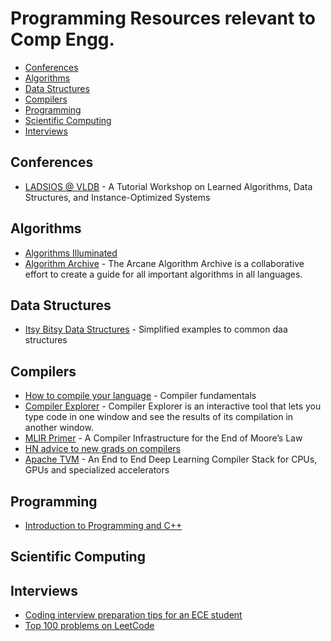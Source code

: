 # Programming Resources relevant to Comp Engg.

- [Conferences](#conferences)
- [Algorithms](#algorithms)
- [Data Structures](#data-structures)
- [Compilers](#compilers)
- [Programming](#programming)
- [Scientific Computing](#scientific-computing)
- [Interviews](#interviews)

## Conferences

- [LADSIOS @ VLDB](https://www.ladsios.org/) - A Tutorial Workshop on Learned Algorithms, Data Structures, and Instance-Optimized Systems

## Algorithms

- [Algorithms Illuminated](http://www.algorithmsilluminated.org/)
- [Algorithm Archive](https://www.algorithm-archive.org/) - The Arcane Algorithm Archive is a collaborative effort to create a guide for all important algorithms in all languages.

## Data Structures

- [Itsy Bitsy Data Structures](https://github.com/jamiebuilds/itsy-bitsy-data-structures) - Simplified examples to common daa structures

## Compilers

- [How to compile your language](https://isuckatcs.github.io/how-to-compile-your-language/) - Compiler fundamentals
- [Compiler Explorer](https://godbolt.org/) - Compiler Explorer is an interactive tool that lets you type code in one window and see the results of its compilation in another window.
- [MLIR Primer](https://research.google/pubs/pub48035/) - A Compiler Infrastructure for the End of Moore’s Law
- [HN advice to new grads on compilers](https://news.ycombinator.com/item?id=20914046)
- [Apache TVM](https://tvm.apache.org/) - An End to End Deep Learning Compiler Stack for CPUs, GPUs and specialized accelerators

## Programming

- [Introduction to Programming and C++](https://ece.uwaterloo.ca/~dwharder/aads/Tutorial/)

## Scientific Computing

## Interviews

- [Coding interview preparation tips for an ECE student](https://news.ycombinator.com/item?id=17755688)
- [Top 100 problems on LeetCode](https://leetcode.com/problemset/top-100-liked-questions/)

